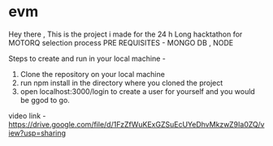 # evm

Hey there ,
This is the project i made for the 24 h Long hacktathon for MOTORQ selection process 
PRE REQUISITES - 
MONGO DB , NODE 

Steps to create and run in your local machine - 
1) Clone the repository on your local machine
2) run npm install in the directory where you cloned the project 
3) open localhost:3000/login to create a user for yourself and you would be ggod to go.


video link -  https://drive.google.com/file/d/1FzZfWuKExGZSuEcUYeDhvMkzwZ9Ia0ZQ/view?usp=sharing
